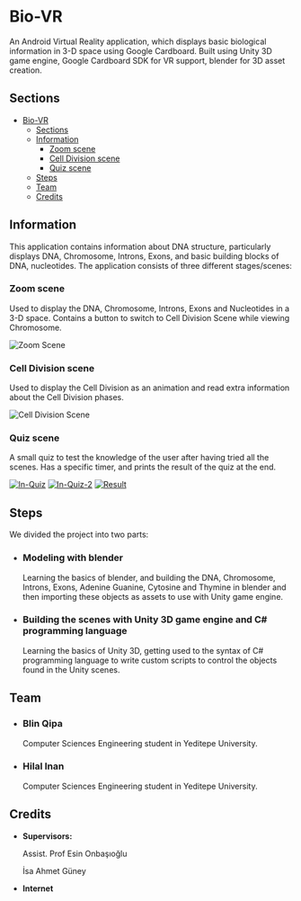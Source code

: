 # Bio-VR
An Android Virtual Reality application, which displays basic biological information in 3-D space using Google Cardboard. Built using Unity 3D game engine, Google Cardboard SDK for VR support, blender for 3D asset creation.

## Sections
- [Bio-VR](#bio-vr)
  - [Sections](#sections)
  - [Information](#information)
    - [Zoom scene](#zoom-scene)
    - [Cell Division scene](#cell-division-scene)
    - [Quiz scene](#quiz-scene)
  - [Steps](#steps)
  - [Team](#team)
  - [Credits](#credits)

## Information
This application contains information about DNA structure, particularly displays DNA, Chromosome, Introns, Exons, and basic building blocks of DNA, nucleotides. The application consists of three different stages/scenes:
### Zoom scene 
Used to display the DNA, Chromosome, Introns, Exons and Nucleotides in a 3-D space. Contains a button to switch to Cell Division Scene while viewing Chromosome.

![Zoom Scene](https://media.giphy.com/media/jqBGMSvV2D4GpjnCWQ/giphy.gif)
### Cell Division scene
Used to display the Cell Division as an animation and read extra information about the Cell Division phases.

![Cell Division Scene](https://media.giphy.com/media/S6xZ3926QXGgEpEXtO/giphy.gif)
### Quiz scene
A small quiz to test the knowledge of the user after having tried all the scenes. Has a specific timer, and prints the result of the quiz at the end.

[![In-Quiz](https://i.postimg.cc/zfT9NrhY/Summer-Project-Welcome-Scene-Android-Unity-2019-3-0a5-Perso.jpg)](https://postimg.cc/062tGhZV)
[![In-Quiz-2](https://i.postimg.cc/26mg8Kdb/Summer-Project-Welcome-Scene-Android-Unity-2019-3-0a5-Perso.jpg)](https://postimg.cc/Jy6ppK2M)
[![Result](https://i.postimg.cc/RZkj2FNT/Summer-Project-Welcome-Scene-Android-Unity-2019-3-0a5-Perso.jpg)](https://postimg.cc/0zCWw9G6)

## Steps
We divided the project into two parts:
+ ### Modeling with blender
  
    Learning the basics of blender, and building the DNA, Chromosome, Introns, Exons, Adenine Guanine, Cytosine and Thymine in blender and then importing these objects as assets to use with Unity game engine.
+ ### Building the scenes with Unity 3D game engine and C# programming language
  Learning the basics of Unity 3D, getting used to the syntax of C# programming language to write custom scripts to control the objects found in the Unity scenes.

## Team
+ ### Blin Qipa
    Computer Sciences Engineering student in Yeditepe University.
+ ### Hilal Inan
    Computer Sciences Engineering student in Yeditepe University.

## Credits
+ **Supervisors:** 
  
  Assist. Prof Esin Onbaşıoğlu
  
  İsa Ahmet Güney

+ **Internet**
